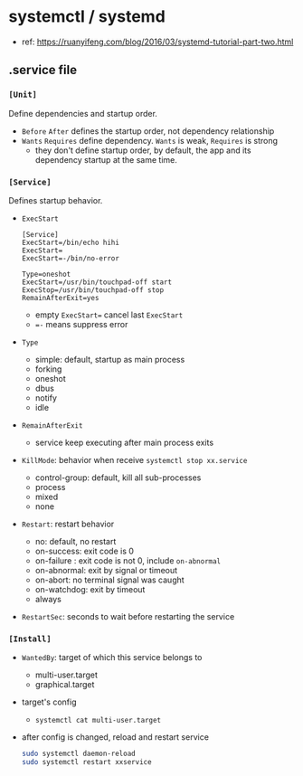 # systemctl / systemd

- ref: https://ruanyifeng.com/blog/2016/03/systemd-tutorial-part-two.html


## .service file

### `[Unit]`

Define dependencies and startup order.

- `Before` `After` defines the startup order, not dependency relationship
- `Wants` `Requires` define dependency. `Wants` is weak, `Requires` is strong
  - they don't define startup order, by default, the app and its dependency startup at the same time.


### `[Service]`

Defines startup behavior.

- `ExecStart`
  ```
  [Service]
  ExecStart=/bin/echo hihi
  ExecStart=
  ExecStart=-/bin/no-error
  
  Type=oneshot
  ExecStart=/usr/bin/touchpad-off start
  ExecStop=/usr/bin/touchpad-off stop
  RemainAfterExit=yes
  ```
  - empty `ExecStart=` cancel last `ExecStart`
  - `=-` means suppress error

- `Type`
  - simple: default, startup as main process
  - forking
  - oneshot
  - dbus
  - notify
  - idle

- `RemainAfterExit`
  - service keep executing after main process exits

- `KillMode`: behavior when receive `systemctl stop xx.service`
  - control-group: default, kill all sub-processes
  - process
  - mixed
  - none
    
- `Restart`: restart behavior 
  - no: default, no restart
  - on-success: exit code is 0
  - on-failure : exit code is not 0, include `on-abnormal`
  - on-abnormal: exit by signal or timeout
  - on-abort: no terminal signal was caught
  - on-watchdog: exit by timeout
  - always

- `RestartSec`: seconds to wait before restarting the service


### `[Install]`

- `WantedBy`: target of which this service belongs to
  - multi-user.target
  - graphical.target

- target's config
  - `systemctl cat multi-user.target`




- after config is changed, reload and restart service
  ```bash
  sudo systemctl daemon-reload
  sudo systemctl restart xxservice
  ```










